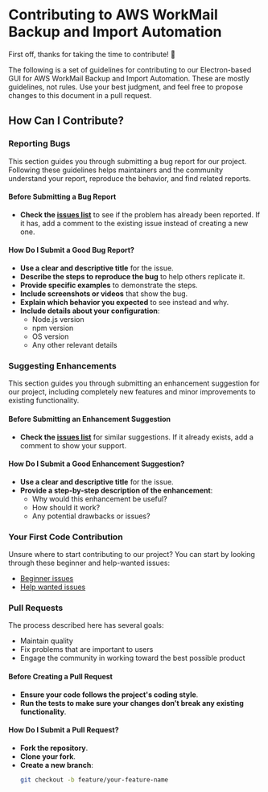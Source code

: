 # Contributing to AWS WorkMail Backup and Import Automation

First off, thanks for taking the time to contribute! 🎉

The following is a set of guidelines for contributing to our Electron-based GUI for AWS WorkMail Backup and Import Automation. These are mostly guidelines, not rules. Use your best judgment, and feel free to propose changes to this document in a pull request.

## How Can I Contribute?

### Reporting Bugs

This section guides you through submitting a bug report for our project. Following these guidelines helps maintainers and the community understand your report, reproduce the behavior, and find related reports.

#### Before Submitting a Bug Report

- **Check the [issues list](https://github.com/th3n00bc0d3r/AWS-WorkMail-Backup/issues)** to see if the problem has already been reported. If it has, add a comment to the existing issue instead of creating a new one.

#### How Do I Submit a Good Bug Report?

- **Use a clear and descriptive title** for the issue.
- **Describe the steps to reproduce the bug** to help others replicate it.
- **Provide specific examples** to demonstrate the steps.
- **Include screenshots or videos** that show the bug.
- **Explain which behavior you expected** to see instead and why.
- **Include details about your configuration**:
  - Node.js version
  - npm version
  - OS version
  - Any other relevant details

### Suggesting Enhancements

This section guides you through submitting an enhancement suggestion for our project, including completely new features and minor improvements to existing functionality.

#### Before Submitting an Enhancement Suggestion

- **Check the [issues list](https://github.com/th3n00bc0d3r/AWS-WorkMail-Backup/issues)** for similar suggestions. If it already exists, add a comment to show your support.

#### How Do I Submit a Good Enhancement Suggestion?

- **Use a clear and descriptive title** for the issue.
- **Provide a step-by-step description of the enhancement**:
  - Why would this enhancement be useful?
  - How should it work?
  - Any potential drawbacks or issues?

### Your First Code Contribution

Unsure where to start contributing to our project? You can start by looking through these beginner and help-wanted issues:

- [Beginner issues](https://github.com/th3n00bc0d3r/AWS-WorkMail-Backup/labels/beginner)
- [Help wanted issues](https://github.com/th3n00bc0d3r/AWS-WorkMail-Backup/labels/help%20wanted)

### Pull Requests

The process described here has several goals:
- Maintain quality
- Fix problems that are important to users
- Engage the community in working toward the best possible product

#### Before Creating a Pull Request

- **Ensure your code follows the project's coding style**.
- **Run the tests to make sure your changes don’t break any existing functionality**.

#### How Do I Submit a Pull Request?

- **Fork the repository**.
- **Clone your fork**.
- **Create a new branch**:
  ```sh
  git checkout -b feature/your-feature-name
